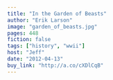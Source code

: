 ```yaml
---
title: "In the Garden of Beasts"
author: "Erik Larson"
image: "garden_of_beasts.jpg"
pages: 448
fiction: false
tags: ["history", "wwii"]
host: "Jeff"
date: "2012-04-13"
buy_link: "http://a.co/cXDlCqB"
---
```

